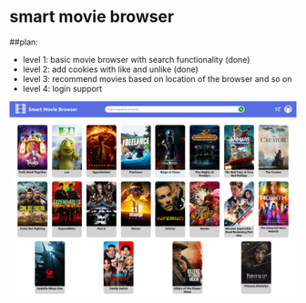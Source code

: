 # smart movie browser
##plan: 
- level 1: basic movie browser with search functionality (done)
- level 2: add cookies with like and unlike (done) 
- level 3: recommend movies based on location of the browser and so on 
- level 4: login support 

![Smart Movie Browser web page screenshot](Screenshot%202023-12-07%20at%2019-41-35%20React%20App.png)
